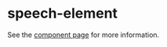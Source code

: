 speech-element
============

See the [component page](https://github.com/vittominacori/speech-element/) for more information.
